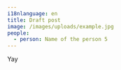 ```yaml
---
i18nlanguage: en
title: Draft post
image: /images/uploads/example.jpg
people:
  - person: Name of the person 5
---
```

Yay
